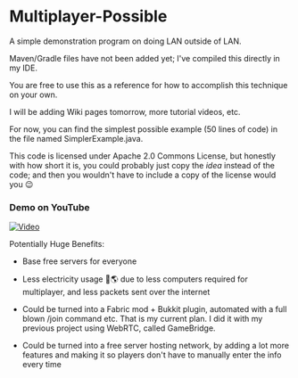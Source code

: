 # Multiplayer-Possible
A simple demonstration program on doing LAN outside of LAN.

Maven/Gradle files have not been added yet; I've compiled this directly in my IDE.

You are free to use this as a reference for how to accomplish this technique on your own.

I will be adding Wiki pages tomorrow, more tutorial videos, etc.

For now, you can find the simplest possible example (50 lines of code) in the file named SimplerExample.java.

This code is licensed under Apache 2.0 Commons License, but honestly with how short it is, you could probably just copy the *idea* instead of the code; and then you wouldn't have to include a copy of the license would you 😉




### Demo on YouTube

[![Video](https://img.youtube.com/vi/tx4jvZCSlXA/0.jpg)](http://www.youtube.com/watch?v=tx4jvZCSlXA)



Potentially Huge Benefits:

- Base free servers for everyone

- Less electricity usage 💚🌎 due to less computers required for multiplayer, and less packets sent over the internet

- Could be turned into a Fabric mod + Bukkit plugin, automated with a full blown /join command etc. That is my current plan. I did it with my previous project using WebRTC, called GameBridge.


- Could be turned into a free server hosting network, by adding a lot more features and making it so players don't have to manually enter the info every time


